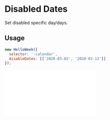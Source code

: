 # Disabled Dates

Set disabled specific day/days.

## Usage

```js
new HelloWeek({
  selector: '.calendar',
  disableDates: [['2020-03-02', '2020-03-12']]
});
```

<iframe
    src="docs/v2/demos/01-disabled-dates.html"
    frameborder="no"
    allowfullscreen="allowfullscreen">
</iframe>
